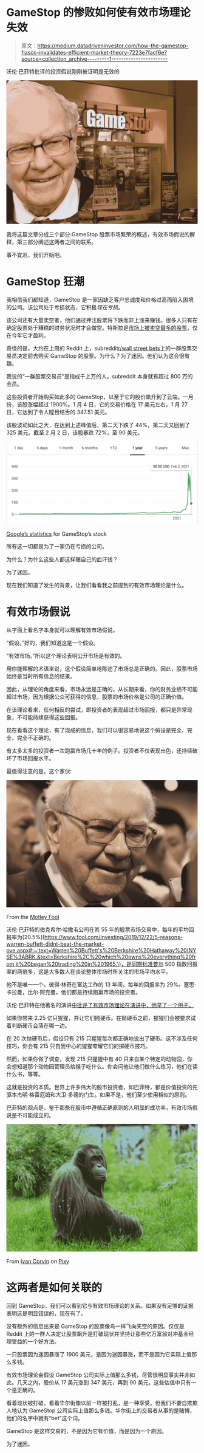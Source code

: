 # GameStop 的惨败如何使有效市场理论失效

> 原文：<https://medium.datadriveninvestor.com/how-the-gamestop-fiasco-invalidates-efficient-market-theory-7223e7facf6e?source=collection_archive---------1----------------------->

沃伦·巴菲特批评的投资假说刚刚被证明是无效的

![](img/86ca9c01d11166d01c8d146cd876a0d3.png)

我将这篇文章分成三个部分:GameStop 股票市场繁荣的概述，有效市场假说的解释，第三部分阐述这两者之间的联系。

事不宜迟，我们开始吧。

# GameStop 狂潮

我相信我们都知道，GameStop 是一家因缺乏客户忠诚度和价格过高而陷入困境的公司。该公司处于亏损状态，它积极*现在亏损*。

该公司还有大量卖空者，他们通过押注股票将下跌而非上涨来赚钱。很多人只有在确定股票处于糟糕的财务状况时才会做空。特斯拉是[市场上被卖空最多的股票](https://markets.businessinsider.com/news/stocks/tesla-short-sellers-lost-39-billion-betting-against-stock-2020-12-1029915087)，仅在今年它才盈利。

奇怪的是，大约在上周的 Reddit 上，subreddit[r/wall street bets](https://www.reddit.com/r/wallstreetbets/)上的一群股票交易员决定前去购买 GameStop 的股票。为什么？为了迷因。他们认为这会很有趣。

我说的“一群股票交易员”是指成千上万的人。subreddit 本身就有超过 800 万的会员。

这些投资者开始购买如此多的 GameStop，以至于它的股价飙升到了云端。一月份，该股涨幅超过 1900%。1 月 4 日，它的交易价格在 17 美元左右，1 月 27 日，它达到了令人瞠目结舌的 347.51 美元。

该股波动如此之大，在达到上述峰值后，第二天下跌了 44%，第二天又回到了 325 美元。截至 2 月 2 日，该股暴跌 72%，至 90 美元。

![](img/1d9ab4965e184e6dfd1e1fabb3a09dd5.png)

[Google’s statistics](https://www.google.com/search?q=gamestop+stock&oq=gamestop+stock&aqs=chrome.0.69i59l2j69i60l3.2229j0j1&sourceid=chrome&ie=UTF-8) for GameStop’s stock

所有这一切都是为了一家仍在亏损的公司。

为什么？为什么这些人都这样赌自己的血汗钱？

为了迷因。

现在我们知道了发生的背景，让我们看看我之前提到的有效市场理论是什么。

# 有效市场假说

从字面上看名字本身就可以理解有效市场假说。

“假设。”好的，我们知道这是一个假设。

“有效市场。”所以这个理论表明公开市场是有效的。

用你能理解的术语来说，这个假设简单地陈述了市场总是正确的。因此，股票市场始终是当时所有信息的结果。

因此，从理论的角度来看，市场永远是正确的，从长期来看，你的财务业绩不可能超过市场，因为根据公众可获得的信息，股票的市场价格是公司的正确价值。

在该理论看来，任何相反的尝试，即投资者的表现超过市场回报，都只是异常现象，不可能持续获得这些回报。

现在看看这个理论，有了现成的信息，我们可以很容易地说这个假设是完全、完全、完全不正确的。

有太多太多的投资者一次跑赢市场几十年的例子。投资者不仅表现出色，还持续破坏了市场回报水平。

最值得注意的是，这个家伙:

![](img/d80150a03a557a2316452f505b1137ef.png)

From the [Motley Fool](https://www.fool.com/investing/2021/02/02/why-warren-buffett-will-never-get-short-squeezed-i/)

沃伦·巴菲特的伯克希尔·哈撒韦公司在其 55 年的股票市场交易中，每年的平均回报率为[20.5%](https://www.fool.com/investing/2019/12/22/5-reasons-warren-buffett-didnt-beat-the-market-ove.aspx#:~:text=Warren%20Buffett's%20Berkshire%20Hathaway%20(NYSE%3ABRK.&text=Berkshire%2C%20which%20owns%20everything%20from,it%20began%20trading%20in%201965.\)，是同期标准普尔 500 指数回报率的两倍多，这是大多数人在谈论整体市场时所关注的市场平均水平。

他不是唯一一个。彼得·林奇在富达工作的 13 年间，每年的回报率为 29%。塞思·卡拉曼，比尔·阿克曼，他们都是持续跑赢市场的投资者。

沃伦·巴菲特在他著名的演讲[中批评了有效市场理论在演讲中，他举了一个例子。](https://www8.gsb.columbia.edu/articles/columbia-business/superinvestors)

如果你带来 2.25 亿只猩猩，并让它们抛硬币。在抛硬币之前，猩猩们会被要求试着判断硬币会落在哪一边。

在 20 次抛硬币后，假设只有 215 只猩猩每次都正确地说出了硬币。这不涉及任何技巧，你会有 215 只自我中心的猩猩夸耀它们的掷硬币技巧。

然而，如果你做了调查，发现 215 只猩猩中有 40 只来自某个特定的动物园，你会想知道那个动物园管理员给猴子吃什么。你会问他让他们做什么练习，他们在读什么书，等等。

这就是投资的本质。世界上许多伟大的股市投资者，如巴菲特，都是价值投资的先驱本杰明·格雷厄姆和大卫·多德的门生。如果不是，他们至少使用相似的原则。

巴菲特的观点是，鉴于那些在股市中遵循正确原则的人明显的成功率，有效市场假说是不可能成立的。

![](img/9247ef3819ca16c05032cddd6f1c3927.png)

From [Ivan Corvin](https://pixy.org/author/Ivan_Corvin/) on [Pixy](https://pixy.org/)

# 这两者是如何关联的

回到 GameStop，我们可以看到它与有效市场理论的关系。如果没有足够的证据表明这是明显错误的，现在有了。

没有额外的信息出来是 GameStop 的股票像鸟一样飞向天空的原因。仅仅是 Reddit 上的一群人决定让股票飙升是打破现状并坚持让那些亿万富翁对冲基金经理受益的一个好方法。

一只股票因为迷因暴涨了 1900 美元，是因为迷因暴涨，而不是因为它实际上值那么多钱。

有效市场理论会假设 GameStop 公司实际上值那么多钱，尽管很明显事实并非如此。几天之内，股价从 17 美元涨到 347 美元，再到 90 美元。这些估值中只有一个是正确的。

看着现状被打破，看着华尔街像以前一样被打乱，是一种享受。但我们不要自欺欺人地认为 GameStop 公司实际上值那么多钱。华尔街上的交易者从事的是赌博，他们的名字中就有“bet”这个词。

GameStop 是这样交易的，不是因为它有价值，而是因为一个原因。

为了迷因。